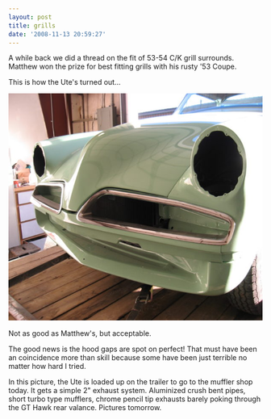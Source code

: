 ```yaml
---
layout: post
title: grills
date: '2008-11-13 20:59:27'
---
```

A while back we did a thread on the fit of 53-54 C/K grill surrounds. Matthew won the prize for best fitting grills with his rusty '53 Coupe.

This is how the Ute's turned out...

<a href="/uploads/2008/11/grill-001.jpg"><img class="alignnone size-medium wp-image-393" src="/uploads/2008/11/grill-001-600x450.jpg" alt="" width="600" height="450" /></a>

Not as good as Matthew's, but acceptable.

The good news is the hood gaps are spot on perfect! That must have been an coincidence more than skill because some have been just terrible no matter how hard I tried.

In this picture, the Ute is loaded up on the trailer to go to the muffler shop today. It gets a simple 2" exhaust system. Aluminized crush bent pipes, short turbo type mufflers, chrome pencil tip exhausts barely poking through the GT Hawk rear valance. Pictures tomorrow.<span style="font-family: Verdana,Arial,Helvetica; color: midnightblue; font-size: x-small;"><span id="msg" class="spnMessageText">
</span></span>
